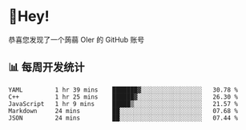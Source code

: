 # 👋Hey!
恭喜您发现了一个蒟蒻 OIer 的 GitHub 账号

## 📊 每周开发统计
<!--START_SECTION:waka-->
```text
YAML         1 hr 39 mins    ███████▓░░░░░░░░░░░░░░░░░   30.78 % 
C++          1 hr 25 mins    ██████▓░░░░░░░░░░░░░░░░░░   26.30 % 
JavaScript   1 hr 9 mins     █████▒░░░░░░░░░░░░░░░░░░░   21.57 % 
Markdown     24 mins         ██░░░░░░░░░░░░░░░░░░░░░░░   07.68 % 
JSON         24 mins         ██░░░░░░░░░░░░░░░░░░░░░░░   07.44 % 
```
<!--END_SECTION:waka-->
